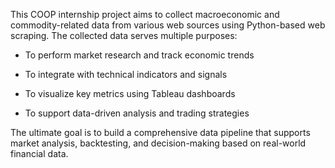 This COOP internship project aims to collect macroeconomic and commodity-related data from various web sources using Python-based web scraping. The collected data serves multiple purposes:

- To perform market research and track economic trends

- To integrate with technical indicators and signals

- To visualize key metrics using Tableau dashboards

- To support data-driven analysis and trading strategies

The ultimate goal is to build a comprehensive data pipeline that supports market analysis, backtesting, and decision-making based on real-world financial data.
